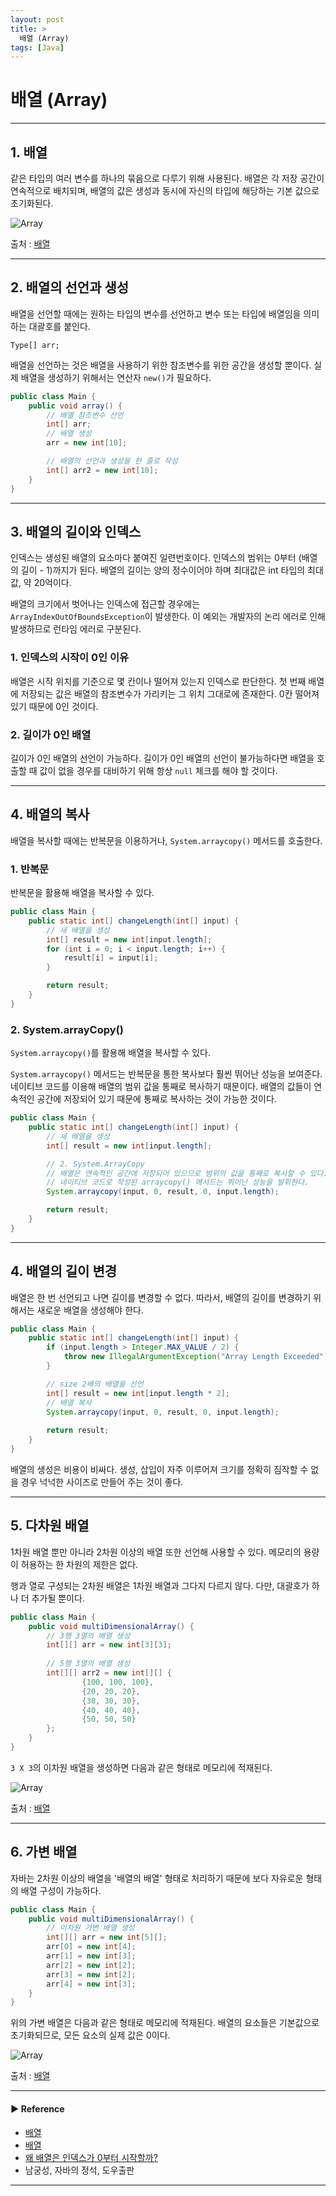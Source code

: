 ```yaml
---
layout: post
title: >
  배열 (Array)
tags: [Java]
---
```


# 배열 (Array)

---
## 1. 배열
같은 타입의 여러 변수를 하나의 묶음으로 다루기 위해 사용된다. 
배열은 각 저장 공간이 연속적으로 배치되며, 배열의 값은 생성과 동시에 자신의 타입에 해당하는 기본 값으로 초기화된다.

![Array](https://drive.google.com/uc?export=view&id=1MiH0umruSpHXW2425OLdaxP17Zlz8qn_ )

출처 : [배열](https://kwonsoonwoo.github.io/java/2019/03/19/배열.html)

---
## 2. 배열의 선언과 생성
배열을 선언할 때에는 원하는 타입의 변수를 선언하고 변수 또는 타입에 배열임을 의미하는 대괄호를 붙인다.
```text
Type[] arr;
```

배열을 선언하는 것은 배열을 사용하기 위한 참조변수를 위한 공간을 생성할 뿐이다. 실제 배열을 생성하기 위해서는 연산자 `new()`가 필요하다.

```java
public class Main {
    public void array() {
        // 배열 참조변수 선언
        int[] arr;
        // 배열 생성
        arr = new int[10];

        // 배열의 선언과 생성을 한 줄로 작성
        int[] arr2 = new int[10];
    }
}
```

---
## 3. 배열의 길이와 인덱스
인덱스는 생성된 배열의 요소마다 붙여진 일련번호이다. 인덱스의 범위는 0부터 (배열의 길이 - 1)까지가 된다.
배열의 길이는 양의 정수이어야 하며 최대값은 int 타입의 최대값, 약 20억이다.

배열의 크기에서 벗어나는 인덱스에 접근할 경우에는 `ArrayIndexOutOfBoundsException`이 발생한다. 
이 예외는 개발자의 논리 에러로 인해 발생하므로 런타임 에러로 구분된다.

### 1. 인덱스의 시작이 0인 이유
배열은 시작 위치를 기준으로 몇 칸이나 떨어져 있는지 인덱스로 판단한다.
첫 번째 배열에 저장되는 값은 배열의 참조변수가 가리키는 그 위치 그대로에 존재한다. 0칸 떨어져 있기 때문에 0인 것이다.

### 2. 길이가 0인 배열
길이가 0인 배열의 선언이 가능하다. 길이가 0인 배열의 선언이 불가능하다면 배열을 호출할 때 값이 없을 경우를 대비하기 위해 항상 `null` 체크를 해야 할 것이다.

---
## 4. 배열의 복사
배열을 복사할 때에는 반복문을 이용하거나, `System.arraycopy()` 메서드를 호출한다.

### 1. 반복문
반복문을 활용해 배열을 복사할 수 있다.

```java
public class Main {
    public static int[] changeLength(int[] input) {
        // 새 배열을 생성
        int[] result = new int[input.length];
        for (int i = 0; i < input.length; i++) {
            result[i] = input[i];
        }

        return result;
    }
}
```

### 2. System.arrayCopy()
`System.arraycopy()`를 활용해 배열을 복사할 수 있다.

`System.arraycopy()` 메서드는 반복문을 통한 복사보다 훨씬 뛰어난 성능을 보여준다. 네이티브 코드를 이용해 배열의 범위 값을 통째로 복사하기 때문이다. 
배열의 값들이 연속적인 공간에 저장되어 있기 때문에 통째로 복사하는 것이 가능한 것이다.

```java
public class Main {
    public static int[] changeLength(int[] input) {
        // 새 배열을 생성
        int[] result = new int[input.length];

        // 2. System.ArrayCopy
        // 배열은 연속적인 공간에 저장되어 있으므로 범위의 값을 통째로 복사할 수 있다.
        // 네이티브 코드로 작성된 arraycopy() 메서드는 뛰어난 성능을 발휘한다.
        System.arraycopy(input, 0, result, 0, input.length);

        return result;
    }
}
```

---
## 4. 배열의 길이 변경
배열은 한 번 선언되고 나면 길이를 변경할 수 없다. 따라서, 배열의 길이를 변경하기 위해서는 새로운 배열을 생성해야 한다.

```java
public class Main {
    public static int[] changeLength(int[] input) {
        if (input.length > Integer.MAX_VALUE / 2) {
            throw new IllegalArgumentException("Array Length Exceeded");
        }

        // size 2배의 배열을 선언
        int[] result = new int[input.length * 2];
        // 배열 복사
        System.arraycopy(input, 0, result, 0, input.length);
        
        return result;
    }
}
```

배열의 생성은 비용이 비싸다. 생성, 삽입이 자주 이루어져 크기를 정확히 짐작할 수 없을 경우 넉넉한 사이즈로 만들어 주는 것이 좋다.

---
## 5. 다차원 배열
1차원 배열 뿐만 아니라 2차원 이상의 배열 또한 선언해 사용할 수 있다. 메모리의 용량이 허용하는 한 차원의 제한은 없다.

행과 열로 구성되는 2차원 배열은 1차원 배열과 그다지 다르지 않다. 다만, 대괄호가 하나 더 추가될 뿐이다.

```java
public class Main {
    public void multiDimensionalArray() {
        // 3행 3열의 배열 생성
        int[][] arr = new int[3][3];
    
        // 5행 3열의 배열 생성
        int[][] arr2 = new int[][] {
                {100, 100, 100},
                {20, 20, 20},
                {30, 30, 30},
                {40, 40, 40},
                {50, 50, 50}
        };
    }
}
```

`3 X 3`의 이차원 배열을 생성하면 다음과 같은 형태로 메모리에 적재된다.

![Array](https://drive.google.com/uc?export=view&id=1DjJYeVkUruLJD32e3ife_YTKhzGxHp-H )

출처 : [배열](https://hongchangsub.com/javabasic9/)

---
## 6. 가변 배열
자바는 2차원 이상의 배열을 '배열의 배열' 형태로 처리하기 때문에 보다 자유로운 형태의 배열 구성이 가능하다.

```java
public class Main {
    public void multiDimensionalArray() {
        // 이차원 가변 배열 생성
        int[][] arr = new int[5][];
        arr[0] = new int[4];
        arr[1] = new int[3];
        arr[2] = new int[2];
        arr[3] = new int[2];
        arr[4] = new int[3];
    }
}
```

위의 가변 배열은 다음과 같은 형태로 메모리에 적재된다. 배열의 요소들은 기본값으로 초기화되므로, 모든 요소의 실제 값은 0이다.

![Array](https://drive.google.com/uc?export=view&id=1iN_zM1Qx3sfu6FYpQepIWZrRiUOw8QMc )

출처 : [배열](https://hongchangsub.com/javabasic9/)

---
#### ▶ Reference
- [배열](https://hongchangsub.com/javabasic9/)
- [배열](https://kwonsoonwoo.github.io/java/2019/03/19/배열.html)
- [왜 배열은 인덱스가 0부터 시작할까?](https://get6.github.io/others/2020/why-index-start-zero/)
- 남궁성, 자바의 정석, 도우출판

---